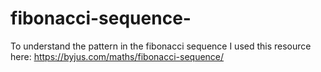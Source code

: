 # fibonacci-sequence-
To understand the pattern in the fibonacci sequence I used this resource here: https://byjus.com/maths/fibonacci-sequence/
